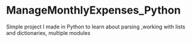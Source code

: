 # ManageMonthlyExpenses_Python
Simple project I made in Python to learn about parsing ,working with lists and dictionaries, multiple modules
